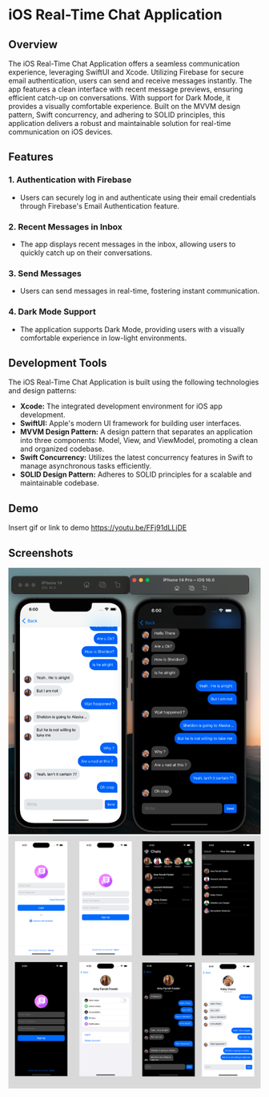 # iOS Real-Time Chat Application

## Overview

The iOS Real-Time Chat Application offers a seamless communication experience, leveraging SwiftUI and Xcode. Utilizing Firebase for secure email authentication, users can send and receive messages instantly. The app features a clean interface with recent message previews, ensuring efficient catch-up on conversations. With support for Dark Mode, it provides a visually comfortable experience. Built on the MVVM design pattern, Swift concurrency, and adhering to SOLID principles, this application delivers a robust and maintainable solution for real-time communication on iOS devices.

## Features

### 1. Authentication with Firebase
- Users can securely log in and authenticate using their email credentials through Firebase's Email Authentication feature.

### 2. Recent Messages in Inbox
- The app displays recent messages in the inbox, allowing users to quickly catch up on their conversations.

### 3. Send Messages
- Users can send messages in real-time, fostering instant communication.

### 4. Dark Mode Support
- The application supports Dark Mode, providing users with a visually comfortable experience in low-light environments.

## Development Tools

The iOS Real-Time Chat Application is built using the following technologies and design patterns:

- **Xcode:** The integrated development environment for iOS app development.
- **SwiftUI:** Apple's modern UI framework for building user interfaces.
- **MVVM Design Pattern:** A design pattern that separates an application into three components: Model, View, and ViewModel, promoting a clean and organized codebase.
- **Swift Concurrency:** Utilizes the latest concurrency features in Swift to manage asynchronous tasks efficiently.
- **SOLID Design Pattern:** Adheres to SOLID principles for a scalable and maintainable codebase.





## Demo

Insert gif or link to demo
https://youtu.be/FFj91dLLjDE

## Screenshots

<img src="ScreenShots/Chat%20View.png" >
<img src="ScreenShots/realtime%20Chat%20Demo.png" >




